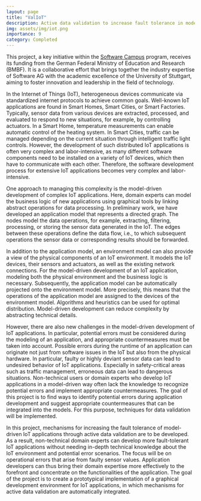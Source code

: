 ```yaml
---
layout: page
title: "ValIoT"
description: Active data validation to increase fault tolerance in model-driven model-driven IoT applications
img: assets/img/iot.png
importance: 9
category: Completed
---
```


This project, a key initiative within the [Software Campus](https://softwarecampus.de/) program, receives its funding from the German Federal Ministry of Education and Research (BMBF). It is a collaborative effort that brings together the industry expertise of Software AG with the academic excellence of the University of Stuttgart, aiming to foster innovation and leadership in the field of technology.

In the Internet of Things (IoT), heterogeneous devices communicate via standardized internet protocols to achieve common goals. Well-known IoT applications are found in Smart Homes, Smart Cities, or Smart Factories. Typically, sensor data from various devices are extracted, processed, and evaluated to respond to new situations, for example, by controlling actuators. In a Smart Home, temperature measurements can enable automatic control of the heating system. In Smart Cities, traffic can be managed depending on the current situation through intelligent traffic light controls. However, the development of such distributed IoT applications is often very complex and labor-intensive, as many different software components need to be installed on a variety of IoT devices, which then have to communicate with each other. Therefore, the software development process for extensive IoT applications becomes very complex and labor-intensive.

One approach to managing this complexity is the model-driven development of complex IoT applications. Here, domain experts can model the business logic of new applications using graphical tools by linking abstract operations for data processing. In preliminary work, we have developed an application model that represents a directed graph. The nodes model the data operations, for example, extracting, filtering, processing, or storing the sensor data generated in the IoT. The edges between these operations define the data flow, i.e., to which subsequent operations the sensor data or corresponding results should be forwarded.

In addition to the application model, an environment model can also provide a view of the physical components of an IoT environment. It models the IoT devices, their sensors and actuators, as well as the existing network connections. For the model-driven development of an IoT application, modeling both the physical environment and the business logic is necessary. Subsequently, the application model can be automatically projected onto the environment model. More precisely, this means that the operations of the application model are assigned to the devices of the environment model. Algorithms and heuristics can be used for optimal distribution. Model-driven development can reduce complexity by abstracting technical details.

However, there are also new challenges in the model-driven development of IoT applications. In particular, potential errors must be considered during the modeling of an application, and appropriate countermeasures must be taken into account. Possible errors during the runtime of an application can originate not just from software issues in the IoT but also from the physical hardware. In particular, faulty or highly deviant sensor data can lead to undesired behavior of IoT applications. Especially in safety-critical areas such as traffic management, erroneous data can lead to dangerous situations. Non-technical users or domain experts who develop IoT applications in a model-driven way often lack the knowledge to recognize potential errors and implement appropriate countermeasures. The goal of this project is to find ways to identify potential errors during application development and suggest appropriate countermeasures that can be integrated into the models. For this purpose, techniques for data validation will be implemented.

In this project, mechanisms for increasing the fault tolerance of model-driven IoT applications through active data validation are to be developed. As a result, non-technical domain experts can develop more fault-tolerant IoT applications without needing in-depth technical knowledge about the IoT environment and potential error scenarios. The focus will be on operational errors that arise from faulty sensor values. Application developers can thus bring their domain expertise more effectively to the forefront and concentrate on the functionalities of the application. The goal of the project is to create a prototypical implementation of a graphical development environment for IoT applications, in which mechanisms for active data validation are automatically integrated.
